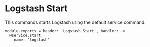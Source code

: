 
# Logstash Start

This commands starts Logstash using the default service command.

    module.exports = header: 'Logstash Start', handler: ->
      @service.start
        name: 'logstash'
